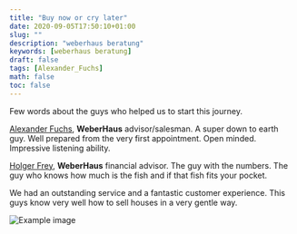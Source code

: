 ```yaml
---
title: "Buy now or cry later"
date: 2020-09-05T17:50:10+01:00
slug: ""
description: "weberhaus beratung"
keywords: [weberhaus beratung]
draft: false
tags: [Alexander_Fuchs]
math: false
toc: false
---
```


Few words about the guys who helped us to start this journey.<br>

<a href="https://www.weberhaus.de/bauforum-in-offenburg-hohberg/" target="_blank">Alexander Fuchs</a>, <b>WeberHaus</b> advisor/salesman. A super down to earth guy. Well prepared from the very first appointment. Open minded. Impressive listening ability. 

<a href="https://www.weberhaus.de/bauforum-in-offenburg-hohberg/" target="_blank">Holger Frey</a>, <b>WeberHaus</b> financial advisor. The guy with the numbers. The guy who knows how much is the fish and if that fish fits your pocket. 

We had an outstanding service and a fantastic customer experience. This guys know very well how to sell houses in a very gentle way. 


![Example image](/images/bauforum_team.jpg)
